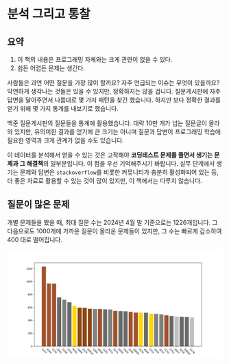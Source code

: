 # 분석 그리고 통찰

## 요약

1. 이 책의 내용은 프로그래밍 자체와는 크게 관련이 없을 수 있다.
2. 쉽든 어렵든 문제는 생긴다.

사람들은 과연 어떤 질문을 가장 많이 할까요? 자주 언급되는 이슈는 무엇이 있을까요? 막연하게 생각나는 것들은 있을 수 있지만, 정확하지는 않을 겁니다. 질문게시판에 자주 답변을 달아주면서 나름대로 몇 가지 패턴을 찾긴 했습니다. 하지만 보다 정확한 결과를 얻기 위해 몇 가지 통계를 내보기로 했습니다.

백준 질문게시판의 질문들을 통계에 활용했습니다. 대략 10만 개가 넘는 질문글이 올라와 있지만, 유의미한 결과를 얻기에 큰 크기는 아니며 질문과 답변이 프로그래밍 학습에 필요한 영역과 크게 관계가 없을 수도 있습니다.

이 데이터를 분석해서 얻을 수 있는 것은 고작해야 **코딩테스트 문제를 풀면서 생기는 문제과 그 해결책**의 일부분입니다. 이 점을 우선 기억해주시기 바랍니다. 실무 단계에서 생기는 문제와 답변은 `stackoverflow`를 비롯한 커뮤니티가 충분히 활성화되어 있는 등, 더 좋은 자료로 활용할 수 있는 것이 많이 있지만, 이 책에서는 다루지 않습니다.

## 질문이 많은 문제

개별 문제들을 봤을 때, 최대 질문 수는 2024년 4월 말 기준으로는 1226개입니다. 그 다음으로도 1000개에 가까운 질문이 올라온 문제들이 있지만, 그 수는 빠르게 감소하여 400 대로 떨어집니다.

![count_per_problems](./images/histogram_top30.png)

